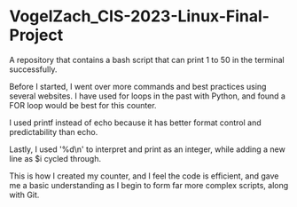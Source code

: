 # VogelZach_CIS-2023-Linux-Final-Project
A repository that contains a bash script that can print 1 to 50 in the terminal successfully. 

Before I started, I went over more commands and best practices using several websites.
I have used for loops in the past with Python, and found a FOR loop would be best for this counter.

I used printf instead of echo because it has better format control and predictability than echo.

Lastly, I used '%d\n' to interpret and print as an integer, while adding a new line as $i cycled through.

This is how I created my counter, and I feel the code is efficient,
and gave me a basic understanding as I begin to form far more complex scripts, along with Git.


